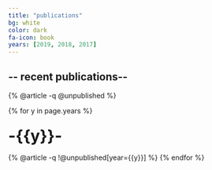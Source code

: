 ```yaml
---
title: "publications"
bg: white
color: dark
fa-icon: book
years: [2019, 2018, 2017]
---
```


## -- recent publications--

{% @article -q @unpublished %}

{% for y in page.years %}
  <h3 class="year"><font size="+3">-{{y}}-</font></h3>
  {% @article -q !@unpublished[year={{y}}] %}
{% endfor %}


<!-- <p>
<a href="https://scholar.google.com/citations?user=SkBxudIAAAAJ&hl=en"
  <i  class="ai ai-google-scholar fa-1x"></i>
   Google Scholar
</a>
</p> -->
